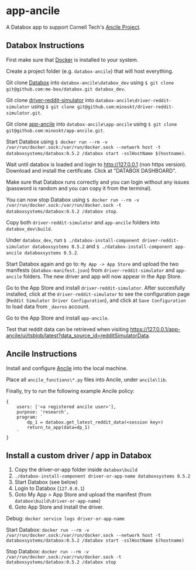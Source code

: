 # app-ancile

A Databox app to support Cornell Tech's [Ancile Project](https://github.com/ancile-project/ancile).


## Databox Instructions

First make sure that [Docker](https://www.docker.com) is installed to your system.

Create a project folder (e.g. `databox-ancile`) that will host everything.

Git clone [Databox](https://github.com/me-box/databox) into `databox-ancile\databox_dev` using `$ git clone git@github.com:me-box/databox.git databox_dev`.

Git clone [driver-reddit-simulator](https://github.com/minoskt/driver-reddit-simulator) into `databox-ancile\driver-reddit-simulator` using `$ git clone git@github.com:minoskt/driver-reddit-simulator.git`.

Git clone [app-ancile](https://github.com/minoskt/app-ancile) into `databox-ancile\app-ancile` using `$ git clone git@github.com:minoskt/app-ancile.git`.

Start Databox using `$ docker run --rm -v /var/run/docker.sock:/var/run/docker.sock --network host -t databoxsystems/databox:0.5.2 /databox start -sslHostName $(hostname)`.

Wait until databox is loaded and login to http://127.0.0.1 (non https version). Download and install the certificate. Click at "DATABOX DASHBOARD".

Make sure that Databox runs correctly and you can login without any issues (password is random and you can copy it from the terminal).

You can now stop Databox using `$ docker run --rm -v /var/run/docker.sock:/var/run/docker.sock -t databoxsystems/databox:0.5.2 /databox stop`.

Copy both `driver-reddit-simulator` and `app-ancile` folders into `databox_dev\build`.

Under `databox_dev`, run `$ ./databox-install-component driver-reddit-simulator databoxsystems 0.5.2` and `$ ./databox-install-component app-ancile databoxsystems 0.5.2`.

Start Databox again and go to: `My App -> App Store` and upload the two manifests (`databox-manifest.json`) from `driver-reddit-simulator` and `app-ancile` folders. The new driver and app will now appear in the App Store.

Go to the App Store and install `driver-reddit-simulator`. After succesfully installed, click at the `driver-reddit-simulator` to see the configuration page (`Reddit Simulator Driver Configuration`), and click at `Save Configuration` to load data from `_davros` account.

Go to the App Store and install `app-ancile`.

Test that reddit data can be retrieved when visiting https://127.0.0.1/app-ancile/ui/tsblob/latest?data_source_id=redditSimulatorData.



## Ancile Instructions

Install and configure [Ancile](https://github.com/ancile-project/ancile) into the local machine.

Place all `ancile_functions\*.py` files into Ancile, under `ancile\lib`.

Finally, try to run the following example Ancile policy:
```
{
    users: ['<a registered ancile user>'],
    purpose: 'research',
    program: `
        dp_1 = databox.get_latest_reddit_data(<session key>)
        return_to_app(data=dp_1)
    `
}
```


## Install a custom driver / app in Databox

1. Copy the driver-or-app folder inside `databox\build`
2. `./databox-install-component driver-or-app-name databoxsystems 0.5.2`
3. Start Databox (see below)
4. Login to Databox (`127.0.0.1`)
5. Goto My App > App Store and upload the manifest (from `databox\build\driver-or-app-name`)
6. Goto App Store and install the driver.

Debug:
`docker service logs driver-or-app-name`

Start Databox:
`docker run --rm -v /var/run/docker.sock:/var/run/docker.sock --network host -t databoxsystems/databox:0.5.2 /databox start -sslHostName $(hostname)`

Stop Databox:
`docker run --rm -v /var/run/docker.sock:/var/run/docker.sock -t databoxsystems/databox:0.5.2 /databox stop`
